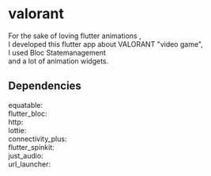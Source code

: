 # valorant

For the sake of loving flutter animations ,      
I developed this flutter app about VALORANT "video game",    
I used Bloc Statemanagement    
and a lot of animation widgets.

## Dependencies
  equatable:      
  flutter_bloc:      
  http:      
  lottie:      
  connectivity_plus:      
  flutter_spinkit:      
  just_audio:      
  url_launcher:      


